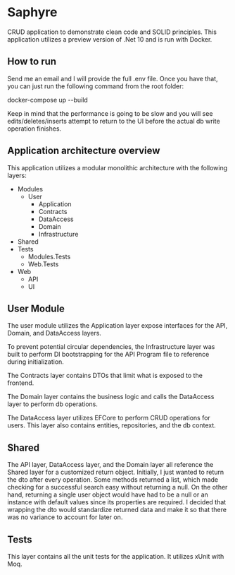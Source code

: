 # Saphyre
CRUD application to demonstrate clean code and SOLID principles. This application utilizes a preview version of .Net 10 and is run with Docker. 

## How to run
Send me an email and I will provide the full .env file. Once you have that, you can just run the following command from the root folder:

docker-compose up --build

Keep in mind that the performance is going to be slow and you will see edits/deletes/inserts attempt to return to the 
UI before the actual db write operation finishes.

## Application architecture overview
This application utilizes a modular monolithic architecture with the following layers:

* Modules
  * User
    * Application
    * Contracts
    * DataAccess
    * Domain
    * Infrastructure  
* Shared
* Tests
  * Modules.Tests
  * Web.Tests
* Web
  * API
  * UI

## User Module
The user module utilizes the Application layer expose interfaces for the API, Domain, and DataAccess layers. 

To prevent potential circular dependencies, the Infrastructure layer was built to perform DI bootstrapping for the API Program file to reference during initialization. 

The Contracts layer contains DTOs that limit what is exposed to the frontend. 

The Domain layer contains the business logic and calls the DataAccess layer to perform db operations.

The DataAccess layer utilizes EFCore to perform CRUD operations for users. This layer also contains entities, repositories, and the db context. 

## Shared 
The API layer, DataAccess layer, and the Domain layer all reference the Shared layer for a customized return object. Initially, I just wanted to return the dto after every operation. Some methods returned a list, which made checking for a successful search easy without returning a null. On the other hand, returning a single user object would have had to be a null or an instance with default values since its properties are required. I decided that wrapping the dto would standardize returned data and make it so that there was no variance to account for later on. 

## Tests
This layer contains all the unit tests for the application. It utilizes xUnit with Moq.
